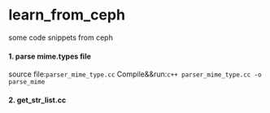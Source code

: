 # learn_from_ceph
some code snippets from ceph

#### 1. parse mime.types file 
source file:`parser_mime_type.cc`
Compile&&run:`c++ parser_mime_type.cc -o parse_mime`

#### 2. get_str_list.cc

